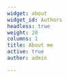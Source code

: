 ```yaml
---
widget: about
widget_id: Authors
headless: true
weight: 20
columns: 1
title: About me
active: true
author: admin

---
```

